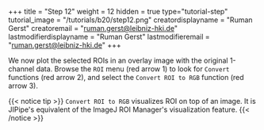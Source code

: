 +++
title = "Step 12"
weight = 12
hidden = true
type="tutorial-step"
tutorial_image = "/tutorials/b20/step12.png"
creatordisplayname = "Ruman Gerst"
creatoremail = "ruman.gerst@leibniz-hki.de"
lastmodifierdisplayname = "Ruman Gerst"
lastmodifieremail = "ruman.gerst@leibniz-hki.de"
+++

We now plot the selected ROIs in an overlay image with the original 1-channel data. Browse the `ROI` menu (red arrow 1) to look  for `Convert` functions (red arrow 2), and select the `Convert ROI to RGB` function (red arrow 3).

{{< notice tip >}}
`Convert ROI to RGB` visualizes ROI on top of an image. It is JIPipe's equivalent of the ImageJ ROI Manager's visualization feature.
{{< /notice >}}